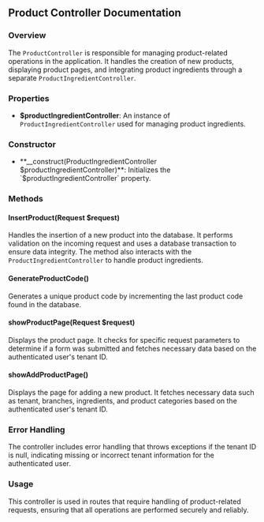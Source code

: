 ## Product Controller Documentation

### Overview
The `ProductController` is responsible for managing product-related operations in the application. It handles the creation of new products, displaying product pages, and integrating product ingredients through a separate `ProductIngredientController`.

### Properties
- **$productIngredientController**: An instance of `ProductIngredientController` used for managing product ingredients.

### Constructor
- **__construct(ProductIngredientController $productIngredientController)**: Initializes the `$productIngredientController` property.

### Methods

#### InsertProduct(Request $request)
Handles the insertion of a new product into the database. It performs validation on the incoming request and uses a database transaction to ensure data integrity. The method also interacts with the `ProductIngredientController` to handle product ingredients.

#### GenerateProductCode()
Generates a unique product code by incrementing the last product code found in the database.

#### showProductPage(Request $request)
Displays the product page. It checks for specific request parameters to determine if a form was submitted and fetches necessary data based on the authenticated user's tenant ID.

#### showAddProductPage()
Displays the page for adding a new product. It fetches necessary data such as tenant, branches, ingredients, and product categories based on the authenticated user's tenant ID.

### Error Handling
The controller includes error handling that throws exceptions if the tenant ID is null, indicating missing or incorrect tenant information for the authenticated user.

### Usage
This controller is used in routes that require handling of product-related requests, ensuring that all operations are performed securely and reliably.
